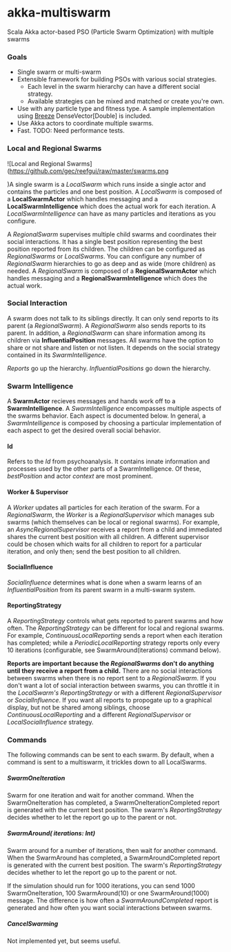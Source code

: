 akka-multiswarm
===============

Scala Akka actor-based PSO (Particle Swarm Optimization) with multiple swarms

### Goals

* Single swarm or multi-swarm
* Extensible framework for building PSOs with various social strategies.
  * Each level in the swarm hierarchy can have a different social strategy.
  * Available strategies can be mixed and matched or create you're own.
* Use with any particle type and fitness type. A sample implementation using [Breeze](https://github.com/scalanlp/breeze) DenseVector[Double] is included.
* Use Akka actors to coordinate multiple swarms.
* Fast. TODO: Need performance tests.

### Local and Regional Swarms

![Local and Regional Swarms](https://github.com/gec/reefgui/raw/master/swarms.png

)A single swarm is a *LocalSwarm* which runs inside a single actor and contains the particles and one best position. A *LocalSwarm* is composed of a **LocalSwarmActor** which handles messaging and a **LocalSwarmIntelligence** which does the actual work for each iteration. A *LocalSwarmIntelligence* can have as many particles and iterations as you configure.

A *RegionalSwarm* supervises multiple child swarms and coordinates their social interactions. It has a single best position representing the best position reported from its children. The children can be configured as *RegionalSwarms* or *LocalSwarms*. You can configure any number of *RegionalSwarm* hierarchies to go as deep and as wide (more children) as needed. A *RegionalSwarm* is composed of a **RegionalSwarmActor** which handles messaging and a **RegionalSwarmIntelligence** which does the actual work.

### Social Interaction

A swarm does not talk to its siblings directly. It can only send reports to its parent (a *RegionalSwarm*). A *RegionalSwarm* also sends reports to its parent. In addition, a *RegionalSwarm* can share information among its children via **InfluentialPosition** messages. All swarms have the option to share or not share and listen or not listen. It  depends on the social strategy contained in its *SwarmIntelligence*.

*Reports* go up the hierarchy. *InfluentialPositions* go down the hierarchy.

### Swarm Intelligence

A **SwarmActor** recieves messages and hands work off to a **SwarmIntelligence**. A *SwarmIntelligence* encompasses multiple aspects of the swarms behavior. Each aspect is documented below. In general, a *SwarmIntelligence* is composed by choosing a particular implementation of each aspect to get the desired overall social behavior.

#### Id
Refers to the *Id* from psychoanalysis. It contains innate information and processes used by the other parts of a SwarmIntelligence. Of these, *bestPosition* and actor *context* are most prominent.

#### Worker & Supervisor
A *Worker* updates all particles for each iteration of the swarm. For a *RegionalSwarm*, the *Worker* is a *RegionalSupervisor* which manages sub swarms (which themselves can be local or regional swarms). For example, an *AsyncRegionalSupervisor* receives a report from a child and immediated shares the current best position with all children. A different supervisor could be chosen which waits for all children to report for a particular iteration, and only then; send the best position to all children.

#### SocialInfluence
*SocialInfluence* determines what is done when a swarm learns of an *InfluentialPosition* from its parent swarm
in a multi-swarm system.

#### ReportingStrategy
A *ReportingStrategy* controls what gets reported to parent swarms and how often. The *ReportingStrategy* can be different for local and regional swarms. For example, *ContinuousLocalReporting* sends a report when each iteration has completed; while a *PeriodicLocalReporting* strategy reports only every 10 iterations (configurable, see SwarmAround(iterations) command below).

**Reports are important because the *RegionalSwarms* don't do anything until they receive a report from a child.** There are no social interactions between swarms when there is no report sent to a *RegionalSwarm*. If you don't want a lot of social interaction between swarms, you can throttle it in the *LocalSwarm's* *ReportingStrategy* or with a different *RegionalSupervisor* or *SocialInfluence*. If you want all reports to propogate up to a graphical display, but not be shared among siblings, choose *ContinuousLocalReporting* and a different *RegionalSupervisor* or *LocalSocialInfluence* strategy.

### Commands

The following commands can be sent to each swarm. By default, when a command is sent to a multiswarm, it trickles down to all LocalSwarms.

##### SwarmOneIteration
Swarm for one iteration and wait for another command. When the SwarmOneIteration has completed, a SwarmOneIterationCompleted report is generated with the current best position. The swarm's *ReportingStrategy* decides whether to let the report go up to the parent or not.

##### SwarmAround( iterations: Int)
Swarm around for a number of iterations, then wait for another command. When the SwarmAround has completed, a SwarmAroundCompleted report is generated with the current best position. The swarm's *ReportingStrategy* decides whether to let the report go up to the parent or not.

If the simulation should run for 1000 iterations, you can send 1000 SwarmOneIteration, 100 SwarmAround(10) or one SwarmAround(1000) message. The difference is how often a *SwarmAroundCompleted* report is generated and how often you want social interactions between swarms. 

##### CancelSwarming
Not implemented yet, but seems useful.
